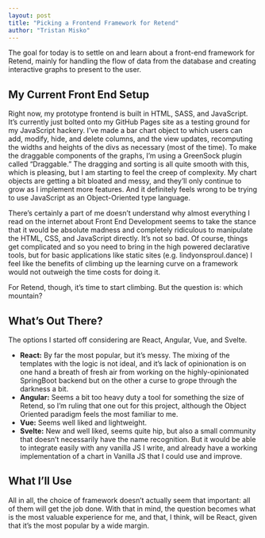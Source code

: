 ```yaml
---
layout: post
title: "Picking a Frontend Framework for Retend"
author: "Tristan Misko"
---
```


The goal for today is to settle on and learn about a front-end framework for Retend, mainly for handling the flow of data from the database and creating interactive graphs to present to the user.

## My Current Front End Setup
Right now, my prototype frontend is built in HTML, SASS, and JavaScript.  It’s currently just bolted onto my GitHub Pages site as a testing ground for my JavaScript hackery.  I’ve made a bar chart object to which users can add, modify, hide, and delete columns, and the view updates, recomputing the widths and heights of the divs as necessary (most of the time).  To make the draggable components of the graphs, I’m using a GreenSock plugin called “Draggable.”  The dragging and sorting is all quite smooth with this, which is pleasing, but I am starting to feel the creep of complexity.  My chart objects are getting a bit bloated and messy, and they’ll only continue to grow as I implement more features.  And it definitely feels wrong to be trying to use JavaScript as an Object-Oriented type language.  

There’s certainly a part of me doesn’t understand why almost everything I read on the internet about Front End Development seems to take the stance that it would be absolute madness and completely ridiculous to manipulate the HTML, CSS, and JavaScript directly.  It’s not so bad.  Of course, things get complicated and so you need to bring in the high powered declarative tools, but for basic applications like static sites (e.g. lindyonsproul.dance) I feel like the benefits of climbing up the learning curve on a framework would not outweigh the time costs for doing it.

For Retend, though, it’s time to start climbing.  But the question is: which mountain?

## What’s Out There?
The options I started off considering are React, Angular, Vue, and Svelte.
* **React:** By far the most popular, but it’s messy.  The mixing of the templates with the logic is not ideal, and it’s lack of opinionation is on one hand a breath of fresh air from working on the highly-opinionated SpringBoot backend but on the other a curse to grope through the darkness a bit.  
* **Angular:** Seems a bit too heavy duty a tool for something the size of Retend, so I’m ruling that one out for this project, although the Object Oriented paradigm feels the most familiar to me.
* **Vue:** Seems well liked and lightweight.  
* **Svelte:** New and well liked, seems quite hip, but also a small community that doesn’t necessarily have the name recognition.  But it would be able to integrate easily with any vanilla JS I write, and already have a working implementation of a chart in Vanilla JS that I could use and improve.

## What I’ll Use
All in all, the choice of framework doesn’t actually seem that important: all of them will get the job done.  With that in mind, the question becomes what is the most valuable experience for me, and that, I think, will be React, given that it’s the most popular by a wide margin.